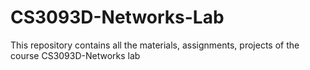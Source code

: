# CS3093D-Networks-Lab
This repository contains all the materials, assignments, projects of the course CS3093D-Networks lab

